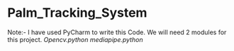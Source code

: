 # Palm_Tracking_System

  Note:- I have used PyCharm to write this Code.
         We will need 2 modules for this project.
         *Opencv.python*
         *mediapipe.python*
